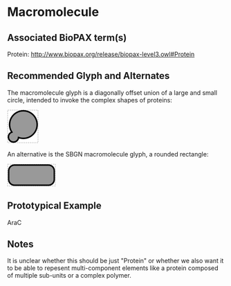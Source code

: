 # Macromolecule

## Associated BioPAX term(s)
Protein: http://www.biopax.org/release/biopax-level3.owl#Protein

## Recommended Glyph and Alternates
The macromolecule glyph is a diagonally offset union of a large and small circle, intended to invoke the complex shapes of proteins:

![glyph specification](macromolecule-specification.png)

An alternative is the SBGN macromolecule glyph, a rounded rectangle:

![glyph specification](macromolecule-sbgn-specification.png)

## Prototypical Example

AraC

## Notes
It is unclear whether this should be just "Protein" or whether we also want it to be able to repesent multi-component elements like a protein composed of multiple sub-units or a complex polymer.